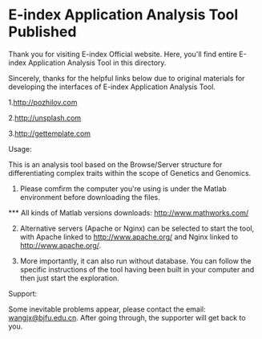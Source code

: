# E-index Application Analysis Tool Published
Thank you for visiting E-index Official website. Here, you'll find entire E-index Application Analysis Tool in this directory.

Sincerely, thanks for the helpful links below due to original materials for developing the interfaces of E-index Application Analysis Tool.

1.http://pozhilov.com

2.http://unsplash.com

3.http://gettemplate.com


Usage:

This is an analysis tool based on the Browse/Server structure for differentiating complex traits within the scope of Genetics and Genomics.

1. Please comfirm the computer you're using is under the Matlab environment before downloading the files.

*** All kinds of Matlab versions downloads: http://www.mathworks.com/

2. Alternative servers (Apache or Nginx) can be selected to start the tool, with Apache linked to http://www.apache.org/ and Nginx linked to http://www.apache.org/.

3. More importantly, it can also run without database. You can follow the specific instructions of the tool having been built in your computer and then just start the exploration.

Support:

Some inevitable problems appear, please contact the email: wangjx@bjfu.edu.cn. After going through, the supporter will get back to you.